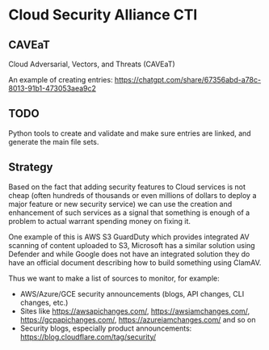 # Cloud Security Alliance CTI

## CAVEaT

Cloud Adversarial, Vectors, and Threats (CAVEaT)

An example of creating entries: https://chatgpt.com/share/67356abd-a78c-8013-91b1-473053aea9c2

## TODO

Python tools to create and validate and make sure entries are linked, and generate the main file sets.

## Strategy

Based on the fact that adding security features to Cloud services is not cheap (often hundreds of thousands or even millions of dollars to deploy a major feature or new security service) we can use the creation and enhancement of such services as a signal that something is enough of a problem to actual warrant spending money on fixing it.

One example of this is AWS S3 GuardDuty which provides integrated AV scanning of content uploaded to S3, Microsoft has a similar solution using Defender and while Google does not have an integrated solution they do have an official document describing how to build something using ClamAV.

Thus we want to make a list of sources to monitor, for example:

* AWS/Azure/GCE security announcements (blogs, API changes, CLI changes, etc.)
* Sites like https://awsapichanges.com/, https://awsiamchanges.com/, https://gcpapichanges.com/, https://azureiamchanges.com/ and so on
* Security blogs, especially product announcements: https://blog.cloudflare.com/tag/security/
